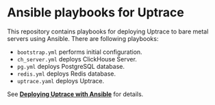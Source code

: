 # Ansible playbooks for Uptrace

This repository contains playbooks for deploying Uptrace to bare metal servers using Ansible. There
are following playbooks:

- `bootstrap.yml` performs initial configuration.
- `ch_server.yml` deploys ClickHouse Server.
- `pg.yml` deploys PostgreSQL database.
- `redis.yml` deploys Redis database.
- `uptrace.yaml` deploys Uptrace.

See [**Deploying Uptrace with Ansible**](https://uptrace.dev/get/hosted/ansible) for details.
